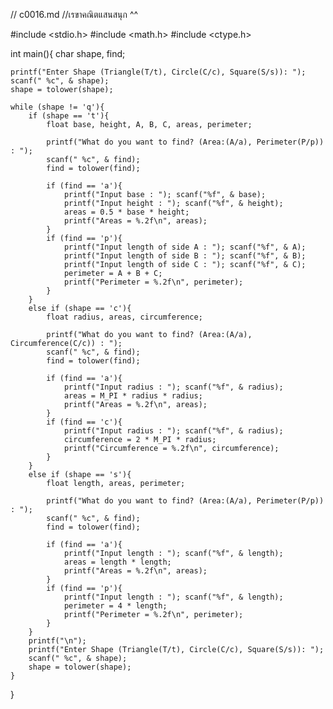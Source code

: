 // c0016.md
//เรขาคณิตแสนสนุก ^^

#include <stdio.h>
#include <math.h>
#include <ctype.h>

int main(){
	char shape, find;

	printf("Enter Shape (Triangle(T/t), Circle(C/c), Square(S/s)): ");
	scanf(" %c", & shape);
	shape = tolower(shape);

	while (shape != 'q'){
		if (shape == 't'){
			float base, height, A, B, C, areas, perimeter;

			printf("What do you want to find? (Area:(A/a), Perimeter(P/p)) : ");
			scanf(" %c", & find);
			find = tolower(find);

			if (find == 'a'){
				printf("Input base : "); scanf("%f", & base);
				printf("Input height : "); scanf("%f", & height);
				areas = 0.5 * base * height;
				printf("Areas = %.2f\n", areas);
			}
			if (find == 'p'){
				printf("Input length of side A : "); scanf("%f", & A);
				printf("Input length of side B : "); scanf("%f", & B);
				printf("Input length of side C : "); scanf("%f", & C);
				perimeter = A + B + C;
				printf("Perimeter = %.2f\n", perimeter);
			}
		}
		else if (shape == 'c'){
			float radius, areas, circumference;

			printf("What do you want to find? (Area:(A/a), Circumference(C/c)) : ");
			scanf(" %c", & find);
			find = tolower(find);

			if (find == 'a'){
				printf("Input radius : "); scanf("%f", & radius);
				areas = M_PI * radius * radius;
				printf("Areas = %.2f\n", areas);
			}
			if (find == 'c'){
				printf("Input radius : "); scanf("%f", & radius);
				circumference = 2 * M_PI * radius;
				printf("Circumference = %.2f\n", circumference);
			}
		}
		else if (shape == 's'){
			float length, areas, perimeter;

			printf("What do you want to find? (Area:(A/a), Perimeter(P/p)) : ");
			scanf(" %c", & find);
			find = tolower(find);

			if (find == 'a'){
				printf("Input length : "); scanf("%f", & length);
				areas = length * length;
				printf("Areas = %.2f\n", areas);
			}
			if (find == 'p'){
				printf("Input length : "); scanf("%f", & length);
				perimeter = 4 * length;
				printf("Perimeter = %.2f\n", perimeter);
			}
		}
		printf("\n");
		printf("Enter Shape (Triangle(T/t), Circle(C/c), Square(S/s)): ");
		scanf(" %c", & shape);
		shape = tolower(shape);
	}
}
